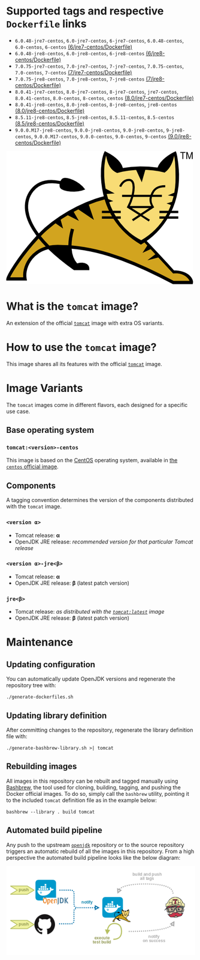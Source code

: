 # Supported tags and respective `Dockerfile` links

* `6.0.48-jre7-centos`, `6.0-jre7-centos`, `6-jre7-centos`, `6.0.48-centos`, `6.0-centos`, `6-centos` [(6/jre7-centos/Dockerfile)](https://github.com/antoineco/tomcat/blob/6509d338a2f618ec11736cea42b74896b6da7893/6/jre7-centos/Dockerfile)
* `6.0.48-jre8-centos`, `6.0-jre8-centos`, `6-jre8-centos` [(6/jre8-centos/Dockerfile)](https://github.com/antoineco/tomcat/blob/6509d338a2f618ec11736cea42b74896b6da7893/6/jre8-centos/Dockerfile)
* `7.0.75-jre7-centos`, `7.0-jre7-centos`, `7-jre7-centos`, `7.0.75-centos`, `7.0-centos`, `7-centos` [(7/jre7-centos/Dockerfile)](https://github.com/antoineco/tomcat/blob/6509d338a2f618ec11736cea42b74896b6da7893/7/jre7-centos/Dockerfile)
* `7.0.75-jre8-centos`, `7.0-jre8-centos`, `7-jre8-centos` [(7/jre8-centos/Dockerfile)](https://github.com/antoineco/tomcat/blob/6509d338a2f618ec11736cea42b74896b6da7893/7/jre8-centos/Dockerfile)
* `8.0.41-jre7-centos`, `8.0-jre7-centos`, `8-jre7-centos`, `jre7-centos`, `8.0.41-centos`, `8.0-centos`, `8-centos`, `centos` [(8.0/jre7-centos/Dockerfile)](https://github.com/antoineco/tomcat/blob/6509d338a2f618ec11736cea42b74896b6da7893/8.0/jre7-centos/Dockerfile)
* `8.0.41-jre8-centos`, `8.0-jre8-centos`, `8-jre8-centos`, `jre8-centos` [(8.0/jre8-centos/Dockerfile)](https://github.com/antoineco/tomcat/blob/6509d338a2f618ec11736cea42b74896b6da7893/8.0/jre8-centos/Dockerfile)
* `8.5.11-jre8-centos`, `8.5-jre8-centos`, `8.5.11-centos`, `8.5-centos` [(8.5/jre8-centos/Dockerfile)](https://github.com/antoineco/tomcat/blob/6509d338a2f618ec11736cea42b74896b6da7893/8.5/jre8-centos/Dockerfile)
* `9.0.0.M17-jre8-centos`, `9.0.0-jre8-centos`, `9.0-jre8-centos`, `9-jre8-centos`, `9.0.0.M17-centos`, `9.0.0-centos`, `9.0-centos`, `9-centos` [(9.0/jre8-centos/Dockerfile)](https://github.com/antoineco/tomcat/blob/6509d338a2f618ec11736cea42b74896b6da7893/9.0/jre8-centos/Dockerfile)

![logo](https://raw.githubusercontent.com/antoineco/tomcat/master/logo.png)

# What is the `tomcat` image?

An extension of the official [`tomcat`][docker-tomcat] image with extra OS variants.

# How to use the `tomcat` image?

This image shares all its features with the official [`tomcat`][docker-tomcat] image.

# Image Variants

The `tomcat` images come in different flavors, each designed for a specific use case.

## Base operating system

### `tomcat:<version>-centos`

This image is based on the [CentOS](https://www.centos.org/) operating system, available in [the `centos` official image][docker-centos].

## Components

A tagging convention determines the version of the components distributed with the `tomcat` image.

### `<version α>`

* Tomcat release: **α**
* OpenJDK JRE release: *recommended version for that particular Tomcat release*

### `<version α>-jre<β>`

* Tomcat release: **α**
* OpenJDK JRE release: **β** (latest patch version)

### `jre<β>`

* Tomcat release: *as distributed with the [`tomcat:latest`][docker-tomcat] image*
* OpenJDK JRE release: **β** (latest patch version)

# Maintenance

## Updating configuration

You can automatically update OpenJDK versions and regenerate the repository tree with:

```
./generate-dockerfiles.sh
```

## Updating library definition

After committing changes to the repository, regenerate the library definition file with:

```
./generate-bashbrew-library.sh >| tomcat
```

## Rebuilding images

All images in this repository can be rebuilt and tagged manually using [Bashbrew][bashbrew], the tool used for cloning, building, tagging, and pushing the Docker official images. To do so, simply call the `bashbrew` utility, pointing it to the included `tomcat` definition file as in the example below:

```
bashbrew --library . build tomcat
```

## Automated build pipeline

Any push to the upstream [`openjdk`][docker-openjdk] repository or to the source repository triggers an automatic rebuild of all the images in this repository. From a high perspective the automated build pipeline looks like the below diagram:

![Automated build pipeline][pipeline]


[banner]: https://raw.githubusercontent.com/antoineco/tomcat/master/logo.png
[docker-tomcat]: https://hub.docker.com/_/tomcat/
[docker-centos]: https://hub.docker.com/_/centos/
[docker-openjdk]: https://hub.docker.com/r/antoineco/openjdk/
[bashbrew]: https://github.com/docker-library/official-images/blob/master/bashbrew/README.md
[pipeline]: https://raw.githubusercontent.com/antoineco/tomcat/master/build_pipeline.png
